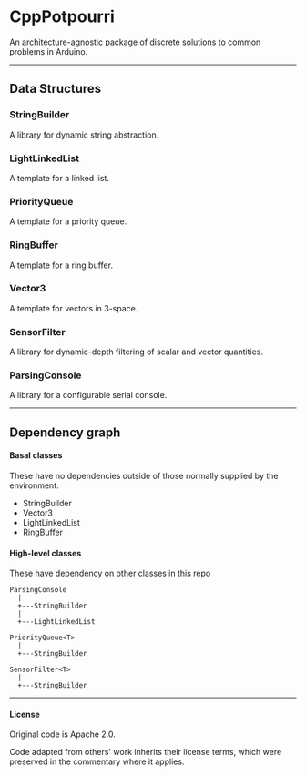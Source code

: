# CppPotpourri

An architecture-agnostic package of discrete solutions to common problems in Arduino.

----------------------

## Data Structures

### StringBuilder

A library for dynamic string abstraction.

### LightLinkedList

A template for a linked list.

### PriorityQueue

A template for a priority queue.

### RingBuffer

A template for a ring buffer.

### Vector3

A template for vectors in 3-space.

### SensorFilter

A library for dynamic-depth filtering of scalar and vector quantities.

### ParsingConsole

A library for a configurable serial console.


----------------------

## Dependency graph

#### Basal classes

These have no dependencies outside of those normally supplied by the environment.

  * StringBuilder
  * Vector3<T>
  * LightLinkedList<T>
  * RingBuffer<T>

#### High-level classes

These have dependency on other classes in this repo

    ParsingConsole
      |
      +---StringBuilder
      |
      +---LightLinkedList

    PriorityQueue<T>
      |
      +---StringBuilder

    SensorFilter<T>
      |
      +---StringBuilder

----------------------

#### License

Original code is Apache 2.0.

Code adapted from others' work inherits their license terms, which were preserved in the commentary where it applies.
